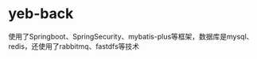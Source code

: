 # yeb-back
使用了Springboot、SpringSecurity、mybatis-plus等框架，数据库是mysql、redis，还使用了rabbitmq、fastdfs等技术</br>
